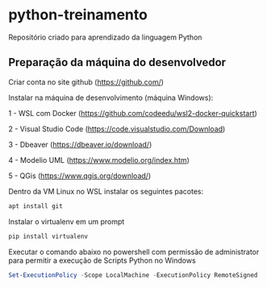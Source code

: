 # python-treinamento

Repositório criado para aprendizado da linguagem Python

## Preparação da máquina do desenvolvedor

Criar conta no site github (https://github.com/)

Instalar na máquina de desenvolvimento (máquina Windows):

1 - WSL com Docker (https://github.com/codeedu/wsl2-docker-quickstart)

2 - Visual Studio Code (https://code.visualstudio.com/Download)

3 - Dbeaver (https://dbeaver.io/download/)

4 - Modelio UML (https://www.modelio.org/index.htm)

5 - QGis (https://www.qgis.org/download/)

Dentro da VM Linux no WSL instalar os seguintes pacotes:

```bash
apt install git
```

Instalar o virtualenv em um prompt
```bash
pip install virtualenv
```

Executar o comando abaixo no powershell com permissão de administrator para permitir a execução de Scripts Python no Windows

```powershell
Set-ExecutionPolicy -Scope LocalMachine -ExecutionPolicy RemoteSigned
```